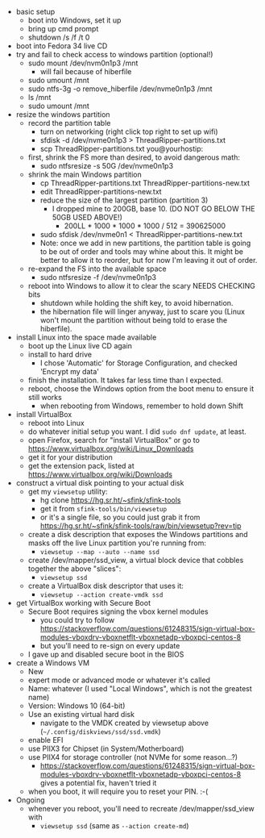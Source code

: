 - basic setup
  - boot into Windows, set it up
  - bring up cmd prompt
  - shutdown /s /f /t 0
- boot into Fedora 34 live CD
- try and fail to check access to windows partition (optional!)
  - sudo mount /dev/nvm0n1p3 /mnt
    - will fail because of hiberfile
  - sudo umount /mnt
  - sudo ntfs-3g -o remove_hiberfile /dev/nvme0n1p3 /mnt
  - ls /mnt
  - sudo umount /mnt
- resize the windows partition
  - record the partition table
    - turn on networking (right click top right to set up wifi)
    - sfdisk -d /dev/nvme0n1p3 > ThreadRipper-partitions.txt
    - scp ThreadRipper-partitions.txt you@yourhostip:
  - first, shrink the FS more than desired, to avoid dangerous math:
    - sudo ntfsresize -s 50G /dev/nvme0n1p3
  - shrink the main Windows partition
    - cp ThreadRipper-partitions.txt ThreadRipper-partitions-new.txt
    - edit ThreadRipper-partitions-new.txt
    - reduce the size of the largest partition (partition 3)
      - I dropped mine to 200GB, base 10. (DO NOT GO BELOW THE 50GB USED ABOVE!)
        - 200LL * 1000 * 1000 * 1000 / 512 = 390625000
    - sudo sfdisk /dev/nvme0n1 < ThreadRipper-partitions-new.txt
    - Note: once we add in new partitions, the partition table is going to
      be out of order and tools may whine about this. It might be better to
      allow it to reorder, but for now I'm leaving it out of order.
  - re-expand the FS into the available space
    - sudo ntfsresize -f /dev/nvme0n1p3
  - reboot into Windows to allow it to clear the scary NEEDS CHECKING bits
    - shutdown while holding the shift key, to avoid hibernation.
    - the hibernation file will linger anyway, just to scare you (Linux won't
      mount the partition without being told to erase the hiberfile).
- install Linux into the space made available
  - boot up the Linux live CD again
  - install to hard drive
    - I chose 'Automatic' for Storage Configuration, and checked 'Encrypt my data'
  - finish the installation. It takes far less time than I expected.
  - reboot, choose the Windows option from the boot menu to ensure it still works
    - when rebooting from Windows, remember to hold down Shift
- install VirtualBox
  - reboot into Linux
  - do whatever initial setup you want. I did `sudo dnf update`, at least.
  - open Firefox, search for "install VirtualBox" or go to https://www.virtualbox.org/wiki/Linux_Downloads
  - get it for your distribution
  - get the extension pack, listed at https://www.virtualbox.org/wiki/Downloads
- construct a virtual disk pointing to your actual disk
  - get my `viewsetup` utility:
    - hg clone https://hg.sr.ht/~sfink/sfink-tools
    - get it from `sfink-tools/bin/viewsetup`
    - or it's a single file, so you could just grab it from https://hg.sr.ht/~sfink/sfink-tools/raw/bin/viewsetup?rev=tip
  - create a disk description that exposes the Windows partitions and masks off the live
    Linux partition you're running from:
    - `viewsetup --map --auto --name ssd`
  - create /dev/mapper/ssd_view, a virtual block device that cobbles together the above "slices":
    - `viewsetup ssd`
  - create a VirtualBox disk descriptor that uses it:
    - `viewsetup --action create-vmdk ssd`
- get VirtualBox working with Secure Boot
  - Secure Boot requires signing the vbox kernel modules
    - you could try to follow https://stackoverflow.com/questions/61248315/sign-virtual-box-modules-vboxdrv-vboxnetflt-vboxnetadp-vboxpci-centos-8
    - but you'll need to re-sign on every update
  - I gave up and disabled secure boot in the BIOS
- create a Windows VM
  - New
  - expert mode or advanced mode or whatever it's called
  - Name: whatever (I used "Local Windows", which is not the greatest name)
  - Version: Windows 10 (64-bit)
  - Use an existing virtual hard disk
    - navigate to the VMDK created by viewsetup above (`~/.config/diskviews/ssd/ssd.vmdk`)
  - enable EFI
  - use PIIX3 for Chipset (in System/Motherboard)
  - use PIIX4 for storage controller (not NVMe for some reason...?)
    - https://stackoverflow.com/questions/61248315/sign-virtual-box-modules-vboxdrv-vboxnetflt-vboxnetadp-vboxpci-centos-8
      gives a potential fix, haven't tried it
  - when you boot, it will require you to reset your PIN. :-(
- Ongoing
  - whenever you reboot, you'll need to recreate /dev/mapper/ssd_view with
    - `viewsetup ssd` (same as `--action create-md`)
